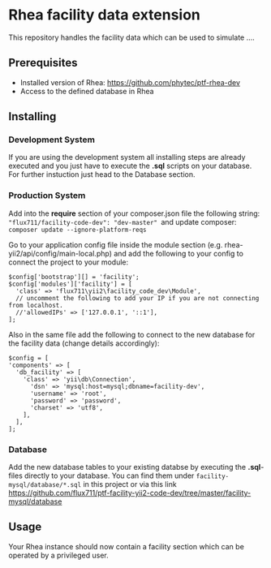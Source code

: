 # Rhea facility data extension

This repository handles the facility data which can be used to simulate ....

## Prerequisites

* Installed version of Rhea: https://github.com/phytec/ptf-rhea-dev
* Access to the defined database in Rhea

## Installing

### Development System

If you are using the development system all installing steps are already executed and you just have to execute the **.sql** scripts on your database. For further instuction just head to the Database section.

### Production System

Add into the **require** section of your composer.json file the following string: ```"flux711/facility-code-dev": "dev-master" ```and update composer: ```composer update --ignore-platform-reqs```

Go to your application config file inside the module section (e.g. rhea-yii2/api/config/main-local.php) and add the following to your config to connect the project to your module:

```
$config['bootstrap'][] = 'facility';
$config['modules']['facility'] = [
  'class' => 'flux711\yii2\facility_code_dev\Module',
  // uncomment the following to add your IP if you are not connecting from localhost.
  //'allowedIPs' => ['127.0.0.1', '::1'],
];
```
Also in the same file add the following to connect to the new database for the facility data (change details accordingly):

```
$config = [
'components' => [
  'db_facility' => [
    'class' => 'yii\db\Connection',
      'dsn' => 'mysql:host=mysql;dbname=facility-dev',
      'username' => 'root',
      'password' => 'password',
      'charset' => 'utf8',
    ],
  ],
];
```

### Database

Add the new database tables to your existing databse by executing the **.sql**-files directly to your database.  You can find them under ```facility-mysql/database/*.sql``` in this project or via this link https://github.com/flux711/ptf-facility-yii2-code-dev/tree/master/facility-mysql/database

## Usage

Your Rhea instance should now contain a facility section which can be operated by a privileged user.
